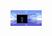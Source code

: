 <img src="https://github.com/zenitsu06/Tela-de-login-com-imagem/blob/main/desafio2/tela/foto.png" width="50px" height="auto">
